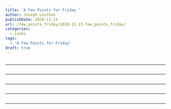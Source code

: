 ```yaml
---
title: 'A Few Points for Friday '
author: Joseph Louthan
publishDate: 2020-11-13
url: /few_points_friday/2020-11-13-few_points_friday/
categories:
  - Links
tags:
  - 'A Few Points for Friday'
draft: true
---
```


##


------

##


------

##


------

##


------

##


------

